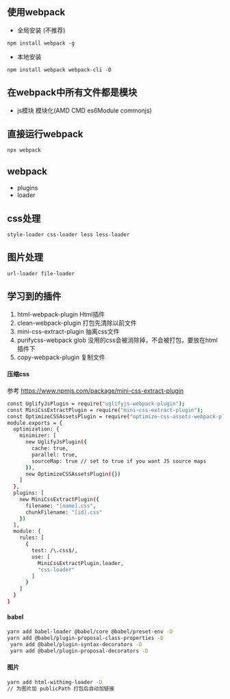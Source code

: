 ## 使用webpack
- 全局安装 (不推荐)
```$xslt
npm install webpack -g
```
- 本地安装
```$xslt
npm install webpack webpack-cli -D
```

## 在webpack中所有文件都是模块
- js模块 模块化(AMD CMD es6Module commonjs)

## 直接运行webpack
```$xslt
npx webpack
```

## webpack
- plugins
- loader

## css处理
```$xslt
style-loader css-loader less less-loader
```

## 图片处理
```$xslt
url-loader file-loader
```

## 学习到的插件

1. html-webpack-plugin  Html插件
2. clean-webpack-plugin 打包先清除以前文件
3. mini-css-extract-plugin 抽离css文件
4. purifycss-webpack glob 没用的css会被消除掉，不会被打包，要放在html插件下
5. copy-webpack-plugin 复制文件


#### 压缩css
参考 https://www.npmjs.com/package/mini-css-extract-plugin
```sh
const UglifyJsPlugin = require("uglifyjs-webpack-plugin");
const MiniCssExtractPlugin = require("mini-css-extract-plugin");
const OptimizeCSSAssetsPlugin = require("optimize-css-assets-webpack-plugin");
module.exports = {
  optimization: {
    minimizer: [
      new UglifyJsPlugin({
        cache: true,
        parallel: true,
        sourceMap: true // set to true if you want JS source maps
      }),
      new OptimizeCSSAssetsPlugin({})
    ]
  },
  plugins: [
    new MiniCssExtractPlugin({
      filename: "[name].css",
      chunkFilename: "[id].css"
    })
  ],
  module: {
    rules: [
      {
        test: /\.css$/,
        use: [
          MiniCssExtractPlugin.loader,
          "css-loader"
        ]
      }
    ]
  }
}
```
#### babel
```sh
yarn add babel-loader @babel/core @babel/preset-env -D
yarn add @babel/plugin-proposal-class-properties -D
 yarn add @babel/plugin-syntax-decorators -D
 yarn add @babel/plugin-proposal-decorators -D
```

#### 图片
```sh
yarn add html-withimg-loader -D
// 为图片加 publicPath 打包后自动加链接
```

